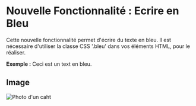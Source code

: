 # Nouvelle Fonctionnalité : Ecrire en Bleu 

Cette nouvelle fonctionnalité permet d'écrire du texte en bleu. Il est nécessaire d'utiliser la classe CSS '.bleu' dans vos éléments HTML, pour le réaliser.

**Exemple :**
<span class="bleu">Ceci est un text en bleu.</span>

## Image

![Photo d'un caht](https://c.pxhere.com/photos/80/37/adorable_animal_cat_cute_feline_pet_whiskers-1174328.jpg!d)
